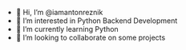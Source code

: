 - 👋 Hi, I’m @iamantonreznik
- 👀 I’m interested in Python Backend Development
- 🌱 I’m currently learning Python
- 💞️ I’m looking to collaborate on some projects

<!---
iamantonreznik/iamantonreznik is a ✨ special ✨ repository because its `README.md` (this file) appears on your GitHub profile.
You can click the Preview link to take a look at your changes.
--->
